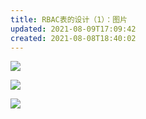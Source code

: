 ```yaml
---
title: RBAC表的设计（1）：图片
updated: 2021-08-09T17:09:42
created: 2021-08-08T18:40:02
---
```


![](C:\Users\82609\AppData\Local\Temp\Java\pandoc/media/image1.png)

![](C:\Users\82609\AppData\Local\Temp\Java\pandoc/media/image2.png)

![](C:\Users\82609\AppData\Local\Temp\Java\pandoc/media/image3.png)
